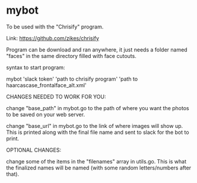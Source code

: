 # mybot

To be used with the "Chrisify" program.

Link: https://github.com/zikes/chrisify


Program can be download and ran anywhere, it just needs a folder named "faces" in the same directory filled with face cutouts.

syntax to start program:

mybot 'slack token' 'path to chrisify program' 'path to haarcascase_frontalface_alt.xml'



CHANGES NEEDED TO WORK FOR YOU:

change "base_path" in mybot.go to the path of where you want the photos to be saved on your web server.

change "base_url" in mybot.go to the link of where images will show up. This is printed along with the final file name and sent to slack for the bot to print.



OPTIONAL CHANGES:

change some of the items in the "filenames" array in utils.go. This is what the finalized names will be named (with some random letters/numbers after that).
